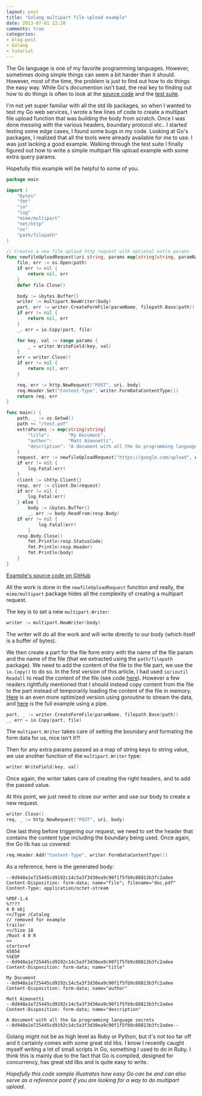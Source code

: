 ```yaml
---
layout: post
title: "Golang multipart file upload example"
date: 2013-07-01 22:28
comments: true
categories:
- blog-post
- Golang
- tutorial
---
```


The Go language is one of my favorite programming languages. However,
sometimes doing simple things can seem a bit harder than it should.
However, most of the time, the problem is just to find out how to
do things the easy way. While Go's documention isn't bad, the real key
to finding out how to do things is often to look at the [source code](http://golang.org/src/pkg/mime/multipart/) and
the [test suite](http://golang.org/src/pkg/mime/multipart/multipart_test.go).

I'm not yet super familiar with all the std lib packages, so when I
wanted to test my Go web services, I wrote a few lines of code to create
a multipart file upload function that was building the body from scratch.
Once I was done messing with the various headers, boundary protocol etc..
I started testing some edge cases, I found some bugs in my code.
Looking at Go's packages, I realized that all the tools were already
available for me to use. I was just lacking a good example. Walking
through the test suite I finally figured out how to write a simple
multipart file upload example with some extra query params.

Hopefully this example will be helpful to some of you.

```go
package main

import (
	"bytes"
	"fmt"
	"io"
	"log"
	"mime/multipart"
	"net/http"
	"os"
	"path/filepath"
)

// Creates a new file upload http request with optional extra params
func newfileUploadRequest(uri string, params map[string]string, paramName, path string) (*http.Request, error) {
	file, err := os.Open(path)
	if err != nil {
		return nil, err
	}
	defer file.Close()

	body := &bytes.Buffer{}
	writer := multipart.NewWriter(body)
	part, err := writer.CreateFormFile(paramName, filepath.Base(path))
	if err != nil {
		return nil, err
	}
	_, err = io.Copy(part, file)

	for key, val := range params {
		_ = writer.WriteField(key, val)
	}
	err = writer.Close()
	if err != nil {
		return nil, err
	}

	req, err := http.NewRequest("POST", uri, body)
	req.Header.Set("Content-Type", writer.FormDataContentType())
	return req, err
}

func main() {
	path, _ := os.Getwd()
	path += "/test.pdf"
	extraParams := map[string]string{
		"title":       "My Document",
		"author":      "Matt Aimonetti",
		"description": "A document with all the Go programming language secrets",
	}
	request, err := newfileUploadRequest("https://google.com/upload", extraParams, "file", "/tmp/doc.pdf")
	if err != nil {
		log.Fatal(err)
	}
	client := &http.Client{}
	resp, err := client.Do(request)
	if err != nil {
		log.Fatal(err)
	} else {
		body := &bytes.Buffer{}
		_, err := body.ReadFrom(resp.Body)
    if err != nil {
			log.Fatal(err)
		}
    resp.Body.Close()
		fmt.Println(resp.StatusCode)
		fmt.Println(resp.Header)
		fmt.Println(body)
	}
}
```

[Example's source code on GitHub](https://gist.github.com/mattetti/5914158)

All the work is done in the `newfileUploadRequest` function and
really, the `mime/multipart` package hides all the complexity of
creating a multipart request.

The key is to set a new `multipart.Writer`:

```go
writer := multipart.NewWriter(body)
```

The writer will do all the work and will write directly to our body (which itself is a buffer of bytes).

We then create a part for the file form entry with the name of the file
param and the name of the file (that we extracted using the `path/filepath`
package).
We need to add the content of the file to the file part, we use the
`io.Copy()` to do so. In the first version of this article, I had used
`io/ioutil` `Readall` to read the content of the file (see code [here](https://gist.github.com/mattetti/5914158/f4d1393d83ebedc682a3c8e7bdc6b49670083b84)).
However a few readers rightfully mentioned that I should instead copy
content from the file to the part instead of temporarily loading the content of
the file in memory. [Here](http://play.golang.org/p/eEFBMGMNTW) is an
even more optimized version using goroutine to stream the data, and
[here](https://github.com/gebi/go-fileupload-example/blob/master/main.go) is the full example using a pipe.

```go
part, _ := writer.CreateFormFile(paramName, filepath.Base(path))
_, err = io.Copy(part, file)
```

The `multipart.Writer` takes care of setting the boundary and formating
the form data for us, nice isn't it?!

Then for any extra params passed as a map of string keys to string
value, we use another function of the `multipart.Writer` type:

```go
writer.WriteField(key, val)
```

Once again, the writer takes care of creating the right headers, and to
add the passed value.

At this point, we just need to close our writer and use our body to
create a new request.

```go
writer.Close()
req, _ := http.NewRequest("POST", uri, body)
```

One last thing before triggering our request, we need to set the header
that contains the content type including the boundary being used.
Once again, the Go lib has us covered:

```go
req.Header.Add("Content-Type", writer.FormDataContentType())
```


As a reference, here is the generated body:

```
--0d940a1e725445cd9192c14c5a3f3d30ea9c90f1f5fb9c08813b3fc2adee
Content-Disposition: form-data; name="file"; filename="doc.pdf"
Content-Type: application/octet-stream

%PDF-1.4
%????
4 0 obj
<</Type /Catalog
// removed for example
trailer
<</Size 18
/Root 4 0 R
>>
startxref
45054
%%EOF
--0d940a1e725445cd9192c14c5a3f3d30ea9c90f1f5fb9c08813b3fc2adee
Content-Disposition: form-data; name="title"

My Document
--0d940a1e725445cd9192c14c5a3f3d30ea9c90f1f5fb9c08813b3fc2adee
Content-Disposition: form-data; name="author"

Matt Aimonetti
--0d940a1e725445cd9192c14c5a3f3d30ea9c90f1f5fb9c08813b3fc2adee
Content-Disposition: form-data; name="description"

A document with all the Go programming language secrets
--0d940a1e725445cd9192c14c5a3f3d30ea9c90f1f5fb9c08813b3fc2adee--

```

Golang might not be as high level as Ruby or Python, but it's not too
far off and it certainly comes with some great std libs.
I know I recently caught myself writing a lot of small scripts in Go,
something I used to do in Ruby. I think this is mainly due to the
fact that Go is compiled, designed for concurrency, has great std libs and
is quite easy to write.

_Hopefully this code sample illustrates how easy Go can be and can also
serve as a reference point if you are looking for a way to do multipart
upload._
